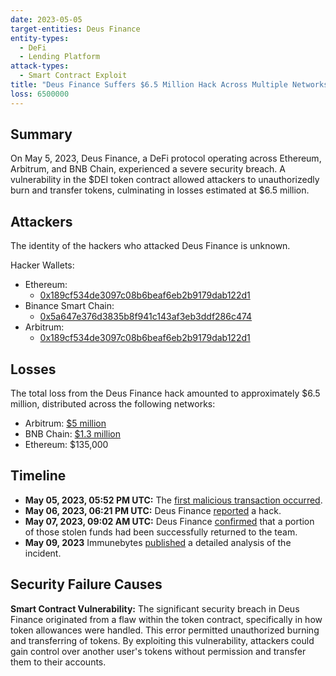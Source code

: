 ```yaml
---
date: 2023-05-05
target-entities: Deus Finance
entity-types:
  - DeFi
  - Lending Platform
attack-types:
  - Smart Contract Exploit
title: "Deus Finance Suffers $6.5 Million Hack Across Multiple Networks"
loss: 6500000
---
```


## Summary

On May 5, 2023, Deus Finance, a DeFi protocol operating across Ethereum, Arbitrum, and BNB Chain, experienced a severe security breach. A vulnerability in the $DEI token contract allowed attackers to unauthorizedly burn and transfer tokens, culminating in losses estimated at $6.5 million.

## Attackers

The identity of the hackers who attacked Deus Finance is unknown.

Hacker Wallets:

- Ethereum:
  - [0x189cf534de3097c08b6beaf6eb2b9179dab122d1](https://etherscan.io/address/0x189cf534de3097c08b6beaf6eb2b9179dab122d1)
- Binance Smart Chain: 
  - [0x5a647e376d3835b8f941c143af3eb3ddf286c474](https://bscscan.com/address/0x5a647e376d3835b8f941c143af3eb3ddf286c474)
- Arbitrum:
  - [0x189cf534de3097c08b6beaf6eb2b9179dab122d1](https://arbiscan.io/address/0x189cf534de3097c08b6beaf6eb2b9179dab122d1)

## Losses

The total loss from the Deus Finance hack amounted to approximately $6.5 million, distributed across the following networks:

- Arbitrum: [$5 million](https://arbiscan.io/tx/0xb1141785b7b94eb37c39c37f0272744c6e79ca1517529fec3f4af59d4c3c37ef)
- BNB Chain: [$1.3 million](https://bscscan.com/tx/0xde2c8718a9efd8db0eaf9d8141089a22a89bca7d1415d04c05ba107dc1a190c3)
- Ethereum: $135,000

## Timeline

- **May 05, 2023, 05:52 PM UTC:** The [first malicious transaction occurred](https://arbiscan.io/tx/0xb1141785b7b94eb37c39c37f0272744c6e79ca1517529fec3f4af59d4c3c37ef).
- **May 06, 2023, 06:21 PM UTC:** Deus Finance [reported](https://twitter.com/DeusDao/status/1654808611263246336) a hack.
- **May 07, 2023, 09:02 AM UTC:** Deus Finance [confirmed](https://twitter.com/DeusDao/status/1655030202978779137) that a portion of those stolen funds had been successfully returned to the team.
- **May 09, 2023** Immunebytes [published](https://www.immunebytes.com/blog/deus-finance-hack-incident-may-5-2023-detailed-analysis) a detailed analysis of the incident.

## Security Failure Causes

**Smart Contract Vulnerability:** The significant security breach in Deus Finance originated from a flaw within the token contract, specifically in how token allowances were handled. This error permitted unauthorized burning and transferring of tokens. By exploiting this vulnerability, attackers could gain control over another user's tokens without permission and transfer them to their accounts.
